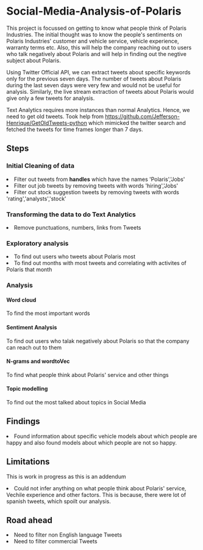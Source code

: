 # Social-Media-Analysis-of-Polaris

This project is focussed on getting to know what people think of Polaris Industries. The initial thought was to know the people's sentiments on Polaris Industries' customer and vehicle service, vehicle experience, warranty terms etc. Also, this will help the company reaching out to users who talk negatively about Polaris and will help in finding out the negtive subject about Polaris.

Using Twitter Official API, we can extract tweets about specific keywords only for the previous seven days. The number of tweets about Polaris during the last seven days were very few and would not be useful for analysis. Similarly, the live stream extraction of tweets about Polaris would give only a few tweets for analysis.<br>

Text Analytics requires more instances than normal Analytics. Hence, we need to get old tweets. Took help from https://github.com/Jefferson-Henrique/GetOldTweets-python which mimicked the twitter search and fetched the tweets for time frames longer than 7 days.

## Steps
### Initial Cleaning of data
<li> Filter out tweets from <strong>handles</strong> which have the names 'Polaris','Jobs'</li>
<li> Filter out job tweets by removing tweets with words 'hiring','Jobs'</li>
<li> Filter out stock suggestion tweets by removing tweets with words 'rating','analysts','stock'</li>

### Transforming the data to do Text Analytics
<li> Remove punctuations, numbers, links from Tweets</li>

### Exploratory analysis
<li> To find out users who tweets about Polaris most</li>
<li> To find out months with most tweets and correlating with activites of Polaris that month</li>

### Analysis
#### Word cloud
To find the most important words
#### Sentiment Analysis
To find out users who talak negatively about Polaris so that the company can reach out to them
#### N-grams and wordtoVec
To find what people think about Polaris' service and other things
#### Topic modelling
To find out the most talked about topics in Social Media

## Findings
<li>Found information about specific vehicle models about which people are happy and also found models about which people are not so happy.</li> 

## Limitations
This is work in progress as this is an addendum
<li>Could not infer anything on what people think about Polaris' service, Vechile experience and other factors. This is because, there were lot of spanish tweets, which spoilt our analysis.</li>

## Road ahead
<li>Need to filter non English language Tweets</li>
<li>Need to filter commercial Tweets</li>

